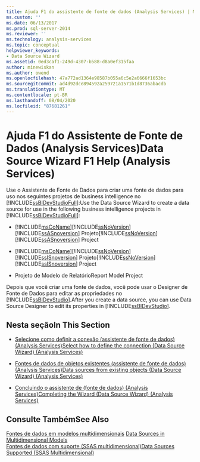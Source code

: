 ```yaml
---
title: Ajuda F1 do assistente de fonte de dados (Analysis Services) | Microsoft Docs
ms.custom: ''
ms.date: 06/13/2017
ms.prod: sql-server-2014
ms.reviewer: ''
ms.technology: analysis-services
ms.topic: conceptual
helpviewer_keywords:
- Data Source Wizard
ms.assetid: 0ed3caf1-249d-4307-b588-d8a0ef315faa
author: minewiskan
ms.author: owend
ms.openlocfilehash: 47a772ad1364e98587b055a6c5e2a6666f1653bc
ms.sourcegitcommit: ad4d92dce894592a259721a1571b1d8736abacdb
ms.translationtype: MT
ms.contentlocale: pt-BR
ms.lasthandoff: 08/04/2020
ms.locfileid: "87681261"
---
```

# <a name="data-source-wizard-f1-help-analysis-services"></a><span data-ttu-id="09521-102">Ajuda F1 do Assistente de Fonte de Dados (Analysis Services)</span><span class="sxs-lookup"><span data-stu-id="09521-102">Data Source Wizard F1 Help (Analysis Services)</span></span>
  <span data-ttu-id="09521-103">Use o Assistente de Fonte de Dados para criar uma fonte de dados para uso nos seguintes projetos de business intelligence no [!INCLUDE[ssBIDevStudioFull](../includes/ssbidevstudiofull-md.md)]:</span><span class="sxs-lookup"><span data-stu-id="09521-103">Use the Data Source Wizard to create a data source for use in the following business intelligence projects in [!INCLUDE[ssBIDevStudioFull](../includes/ssbidevstudiofull-md.md)]:</span></span>  
  
-   [!INCLUDE[msCoName](../includes/msconame-md.md)]<span data-ttu-id="09521-104">[!INCLUDE[ssNoVersion](../includes/ssnoversion-md.md)] [!INCLUDE[ssASnoversion](../includes/ssasnoversion-md.md)] Projeto</span><span class="sxs-lookup"><span data-stu-id="09521-104">[!INCLUDE[ssNoVersion](../includes/ssnoversion-md.md)] [!INCLUDE[ssASnoversion](../includes/ssasnoversion-md.md)] Project</span></span>  
  
-   [!INCLUDE[msCoName](../includes/msconame-md.md)]<span data-ttu-id="09521-105">[!INCLUDE[ssNoVersion](../includes/ssnoversion-md.md)] [!INCLUDE[ssISnoversion](../includes/ssisnoversion-md.md)] Projeto</span><span class="sxs-lookup"><span data-stu-id="09521-105">[!INCLUDE[ssNoVersion](../includes/ssnoversion-md.md)] [!INCLUDE[ssISnoversion](../includes/ssisnoversion-md.md)] Project</span></span>  
  
-   <span data-ttu-id="09521-106">Projeto de Modelo de Relatório</span><span class="sxs-lookup"><span data-stu-id="09521-106">Report Model Project</span></span>  
  
 <span data-ttu-id="09521-107">Depois que você criar uma fonte de dados, você pode usar o Designer de Fonte de Dados para editar as propriedades no [!INCLUDE[ssBIDevStudio](../includes/ssbidevstudio-md.md)].</span><span class="sxs-lookup"><span data-stu-id="09521-107">After you create a data source, you can use Data Source Designer to edit its properties in [!INCLUDE[ssBIDevStudio](../includes/ssbidevstudio-md.md)].</span></span>  
  
## <a name="in-this-section"></a><span data-ttu-id="09521-108">Nesta seção</span><span class="sxs-lookup"><span data-stu-id="09521-108">In This Section</span></span>  
  
-   [<span data-ttu-id="09521-109">Selecione como definir a conexão &#40;assistente de fonte de dados&#41; &#40;Analysis Services&#41;</span><span class="sxs-lookup"><span data-stu-id="09521-109">Select how to define the connection &#40;Data Source Wizard&#41; &#40;Analysis Services&#41;</span></span>](select-how-to-define-the-connection-data-source-wizard-analysis-services.md)  
  
-   [<span data-ttu-id="09521-110">Fontes de dados de objetos existentes &#40;assistente de fonte de dados&#41; &#40;Analysis Services&#41;</span><span class="sxs-lookup"><span data-stu-id="09521-110">Data sources from existing objects &#40;Data Source Wizard&#41; &#40;Analysis Services&#41;</span></span>](data-sources-from-existing-objects-data-source-wizard-analysis-services.md)  
  
-   [<span data-ttu-id="09521-111">Concluindo o assistente de &#40;fonte de dados&#41; &#40;Analysis Services&#41;</span><span class="sxs-lookup"><span data-stu-id="09521-111">Completing the Wizard &#40;Data Source Wizard&#41; &#40;Analysis Services&#41;</span></span>](completing-the-wizard-data-source-wizard-analysis-services.md)  
  
## <a name="see-also"></a><span data-ttu-id="09521-112">Consulte Também</span><span class="sxs-lookup"><span data-stu-id="09521-112">See Also</span></span>  
 <span data-ttu-id="09521-113">[Fontes de dados em modelos multidimensionais](multidimensional-models/data-sources-in-multidimensional-models.md) </span><span class="sxs-lookup"><span data-stu-id="09521-113">[Data Sources in Multidimensional Models](multidimensional-models/data-sources-in-multidimensional-models.md) </span></span>  
 [<span data-ttu-id="09521-114">Fontes de dados com suporte &#40;SSAS multidimensional&#41;</span><span class="sxs-lookup"><span data-stu-id="09521-114">Data Sources Supported &#40;SSAS Multidimensional&#41;</span></span>](multidimensional-models/supported-data-sources-ssas-multidimensional.md)  
  
  
